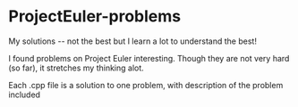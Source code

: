 ProjectEuler-problems
=====================

My solutions -- not the best but I learn a lot to understand the best!

I found problems on Project Euler interesting. Though they are not very hard (so far), it stretches my thinking alot.

Each .cpp file is a solution to one problem, with description of the problem included
